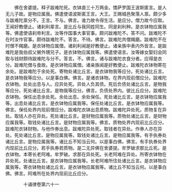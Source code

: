 <!-- { "loadSidebar": true } -->
　　佛在舍婆提。释子跋难陀死。衣钵直三十万两金。憍萨罗国王波斯匿言。是人无儿子故。是物应属我。佛遣使语波斯匿王言。大王。王赐城邑聚落人禀。颇少多与跋难陀禀分不。王言。不与。佛言。谁力故令得生活。是应分。僧力故今应取。王闻好教便止。诸刹利辈言。是比丘与我同姓同生。同是刹利种。是衣钵物应属我等。佛遣使语刹帝利言。汝等作国事大事官事。颇问跋难陀不。答不问。跋难陀不在时汝作官事。颇待跋难陀不。答言。不待。佛言。跋难陀共僧羯磨。跋难陀不在时僧不羯磨。是衣钵物应属僧。诸刹利闻是好教便止。诸亲族中表内外皆言。是跋难陀是我伯叔父舅外甥兄子。是衣钵物应属我等。佛遣使语言。汝等嫁女娶妇会同取与钱财颇待跋难陀与分不。答言。不。佛言。诸与跋难陀衣食分者。应得是衣分。跋难陀僧与食故。是衣钵物应属僧。诸亲族闻是好教便止。跋难陀衣钵物寄在余处。是跋难陀于余处死。寄物处诸比丘言。是衣钵物我等应分。死处诸比丘言。是衣钵物我等应分。以是事白佛。佛言。是诸衣钵物。在界内现前僧应分。跋难陀衣钵物。处处出息与人。应异处死。异处人负其债。死后负债处诸比丘言。是物我等应分。死处诸比丘言。是物我等应分。佛言。负债处界内。彼比丘应分。跋难陀衣钵物。保任出息余处死。余处出息。余处保任。死处诸比丘言。是衣钵物应属我等。出息处诸比丘言。是衣钵物应属我等。保任处诸比丘言。是衣钵物应属我等。佛言。保任处界内现前僧应分。跋难陀衣钵出息质物。跋难陀异处死。质物复在异处。取钱人亦在异处。死处诸比丘言。是财物应属我等。质物处诸比丘言。是财物应属我等。取钱处诸比丘言。是财物应属我等。佛言。质物处界内现前比丘应分。跋难陀衣钵财物。与他作券出息。跋难陀异处死。取钱者在异处。作券人亦在异处。死处诸比丘言。是物应属我等。取钱处诸比丘言。是物应属我等。有手执券处诸比丘言。是物应属我等。诸比丘不知当云何。以是事白佛。佛言。有手执券处界内现前比丘应分。若手执券若质物。是二无异佛在舍婆提。牟罗破求那比丘死。是衣钵物。本寄长老阿难。牟罗破。求那在异处死。长老阿难在异处。所寄衣钵物在异处死。处诸比丘言。是衣钵物应属我等。长老阿难所住处诸比丘言。是衣钵物应属我等。寄衣钵物处诸比丘言。是衣钵物应属我等。诸比丘不知当云何。以是事白佛。佛言。阿难所在处界内现前比丘应分。

　　　　十诵律卷第六十一


